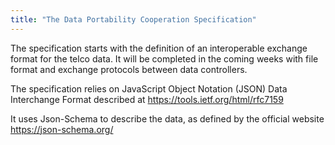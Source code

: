 ```yaml
---
title: "The Data Portability Cooperation Specification"
---
```


The specification starts with the definition of an interoperable exchange format for the telco data. It will be completed in the coming weeks with file format and exchange protocols between data controllers.

The specification relies on JavaScript Object Notation (JSON) Data Interchange Format described at
https://tools.ietf.org/html/rfc7159

It uses Json-Schema to describe the data, as defined by the official website https://json-schema.org/

